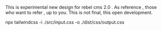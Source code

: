 This is experimental new design for rebel cms 2.0 . As reference , those who want to refer , up to you. This is not final, this open development. 

npx tailwindcss -i ./src/input.css -o ./dist/css/output.css